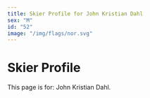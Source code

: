 ```yaml
---
title: Skier Profile for John Kristian Dahl
sex: "M"
id: "52"
image: "/img/flags/nor.svg" 
---
```


# Skier Profile

This page is for: John Kristian Dahl.
    
